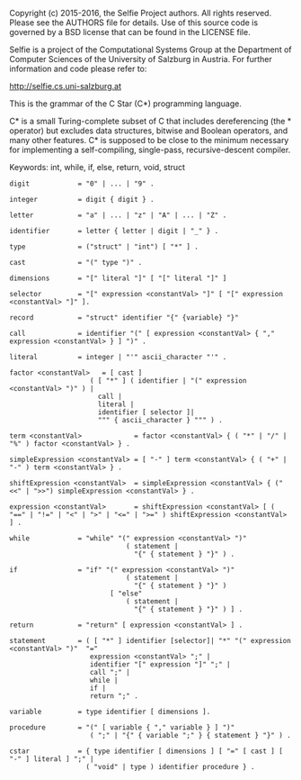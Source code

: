 Copyright (c) 2015-2016, the Selfie Project authors. All rights reserved. Please see the AUTHORS file for details. Use of this source code is governed by a BSD license that can be found in the LICENSE file.

Selfie is a project of the Computational Systems Group at the Department of Computer Sciences of the University of Salzburg in Austria. For further information and code please refer to:

http://selfie.cs.uni-salzburg.at

This is the grammar of the C Star (C*) programming language.

C* is a small Turing-complete subset of C that includes dereferencing (the * operator) but excludes data structures, bitwise and Boolean operators, and many other features. C* is supposed to be close to the minimum necessary for implementing a self-compiling, single-pass, recursive-descent compiler.

Keywords: int, while, if, else, return, void, struct

```
digit            = "0" | ... | "9" .

integer          = digit { digit } .

letter           = "a" | ... | "z" | "A" | ... | "Z" .

identifier       = letter { letter | digit | "_" } .

type             = ("struct" | "int") [ "*" ] .

cast             = "(" type ")" .

dimensions       = "[" literal "]" [ "[" literal "]" ]

selector         = "[" expression <constantVal> "]" [ "[" expression <constantVal> "]" ].

record           = "struct" identifier "{" {variable} "}"

call             = identifier "(" [ expression <constantVal> { "," expression <constantVal> } ] ")" .

literal          = integer | "'" ascii_character "'" .

factor <constantVal>   = [ cast ]
                    ( [ "*" ] ( identifier | "(" expression <constantVal> ")" ) |
                      call |
                      literal |
                      identifier [ selector ]|
                      """ { ascii_character } """ ) .

term <constantVal>             = factor <constantVal> { ( "*" | "/" | "%" ) factor <constantVal> } .

simpleExpression <constantVal> = [ "-" ] term <constantVal> { ( "+" | "-" ) term <constantVal> } .

shiftExpression <constantVal>  = simpleExpression <constantVal> { ("<<" | ">>") simpleExpression <constantVal> } .

expression <constantVal>       = shiftExpression <constantVal> [ ( "==" | "!=" | "<" | ">" | "<=" | ">=" ) shiftExpression <constantVal> ] .

while            = "while" "(" expression <constantVal> ")"
                             ( statement |
                               "{" { statement } "}" ) .

if               = "if" "(" expression <constantVal> ")"
                             ( statement |
                               "{" { statement } "}" )
                         [ "else"
                             ( statement |
                               "{" { statement } "}" ) ] .

return           = "return" [ expression <constantVal> ] .

statement        = ( [ "*" ] identifier [selector]| "*" "(" expression <constantVal> ")"  "="
                    expression <constantVal> ";" |
                    identifier "[" expression "]" ";" |
                    call ";" |
                    while |
                    if |
                    return ";" .

variable         = type identifier [ dimensions ].

procedure        = "(" [ variable { "," variable } ] ")"
                    ( ";" | "{" { variable ";" } { statement } "}" ) .

cstar            = { type identifier [ dimensions ] [ "=" [ cast ] [ "-" ] literal ] ";" |
                   ( "void" | type ) identifier procedure } .
```
